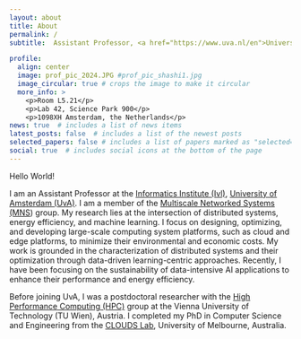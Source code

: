 ```yaml
---
layout: about
title: About
permalink: /
subtitle:  Assistant Professor, <a href="https://www.uva.nl/en">University of Amsterdam (UvA)</a>

profile:
  align: center
  image: prof_pic_2024.JPG #prof_pic_shashi1.jpg
  image_circular: true # crops the image to make it circular
  more_info: >
    <p>Room L5.21</p>
    <p>Lab 42, Science Park 900</p>
    <p>1098XH Amsterdam, the Netherlands</p>
news: true  # includes a list of news items
latest_posts: false  # includes a list of the newest posts
selected_papers: false # includes a list of papers marked as "selected={true}"
social: true  # includes social icons at the bottom of the page
---
```


Hello World!

<!-- I am an Assistant Professor in the Informatics Institute (IvI) at the University of Amsterdam (UvA). I am the member of  Multiscale Networked Systems (MNS) group. I work at the intersection of distributed systems, energy efficiency, and machine learning. In my research, I study how to design, optimize, and manage large-scale computing systems, such as cloud and edge platforms, that can support the growing demand for data-intensive and AI applications while minimizing environmental and economic costs. I ground my work in the characterization of distributed systems and optimization using learning-centric approaches. Recently, I have been exploring the energy efficiency of distributed AI applications to evaluate and improve their performance and sustainability.

Previously,  I was a postdoctoral researcher at the [High Performance Computing (HPC)  Group](http://hpc.ec.tuwien.ac.at/), Vienna University of Technology (TU Wien), Austria. Prior to that, I got my PhD in Computer Science and Engineering at the [CLOUDS Lab](http://clouds.cis.unimelb.edu.au), University of Melbourne, Australia. -->

I am an Assistant Professor at the [Informatics Institute (Ivl)](https://ivi.uva.nl/),  [University of Amsterdam (UvA)](https://www.uva.nl/en).  I am a  member of the [Multiscale Networked Systems (MNS](https://mns-research.nl/)) group. My research lies at the intersection of distributed systems, energy efficiency, and machine learning. I focus on designing, optimizing, and developing large-scale computing system platforms, such as cloud and edge platforms, to  minimize their environmental and economic costs. My work is grounded in the characterization of distributed systems and their optimization through data-driven learning-centric approaches. Recently, I have been focusing on the sustainability of data-intensive  AI applications   to enhance their performance and energy efficiency.

Before joining UvA, I was a postdoctoral researcher with the [High Performance Computing (HPC)](http://hpc.ec.tuwien.ac.at/) group at the Vienna University of Technology (TU Wien), Austria. I completed my PhD in Computer Science and Engineering from the [CLOUDS Lab](http://clouds.cis.unimelb.edu.au), University of Melbourne, Australia.



<!-- I was born in Bagalkot, the southern part of India.  If you are an explorer, find more about this place here. -->
<!-- <script type='text/javascript' id='mapmyvisitors' src='https://mapmyvisitors.com/map.js?cl=ffffff&w=300&t=tt&d=eMUZY2zUKfla9BczKb9K9Hn4bnzZwL0l1xNBhe3CG6Y&co=2d78ad&cmo=3acc3a&cmn=ff5353&ct=ffffff'></script> -->